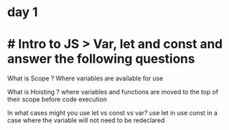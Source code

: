 # day 1

# # Intro to JS > Var, let and const and answer the following questions

What is Scope ?
 Where variables are available for use

What is Hoisting ?
where variables and functions are moved to the top of their scope before code execution

In what cases might you use let vs const vs var?
use let in 
use const in a case where the variable will not need to be redeclared